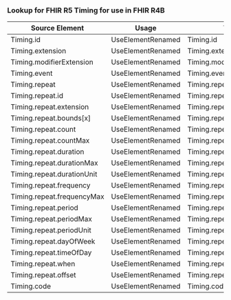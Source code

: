 ### Lookup for FHIR R5 Timing for use in FHIR R4B

| Source Element | Usage | Target |
| -------------- | ----- | ------ |
| Timing.id | UseElementRenamed | Timing.id |
| Timing.extension | UseElementRenamed | Timing.extension |
| Timing.modifierExtension | UseElementRenamed | Timing.modifierExtension |
| Timing.event | UseElementRenamed | Timing.event |
| Timing.repeat | UseElementRenamed | Timing.repeat |
| Timing.repeat.id | UseElementRenamed | Timing.repeat.id |
| Timing.repeat.extension | UseElementRenamed | Timing.repeat.extension |
| Timing.repeat.bounds[x] | UseElementRenamed | Timing.repeat.bounds[x] |
| Timing.repeat.count | UseElementRenamed | Timing.repeat.count |
| Timing.repeat.countMax | UseElementRenamed | Timing.repeat.countMax |
| Timing.repeat.duration | UseElementRenamed | Timing.repeat.duration |
| Timing.repeat.durationMax | UseElementRenamed | Timing.repeat.durationMax |
| Timing.repeat.durationUnit | UseElementRenamed | Timing.repeat.durationUnit |
| Timing.repeat.frequency | UseElementRenamed | Timing.repeat.frequency |
| Timing.repeat.frequencyMax | UseElementRenamed | Timing.repeat.frequencyMax |
| Timing.repeat.period | UseElementRenamed | Timing.repeat.period |
| Timing.repeat.periodMax | UseElementRenamed | Timing.repeat.periodMax |
| Timing.repeat.periodUnit | UseElementRenamed | Timing.repeat.periodUnit |
| Timing.repeat.dayOfWeek | UseElementRenamed | Timing.repeat.dayOfWeek |
| Timing.repeat.timeOfDay | UseElementRenamed | Timing.repeat.timeOfDay |
| Timing.repeat.when | UseElementRenamed | Timing.repeat.when |
| Timing.repeat.offset | UseElementRenamed | Timing.repeat.offset |
| Timing.code | UseElementRenamed | Timing.code |
